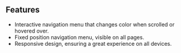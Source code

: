 ## Features

- Interactive navigation menu that changes color when scrolled or hovered over.
- Fixed position navigation menu, visible on all pages.
- Responsive design, ensuring a great experience on all devices.

